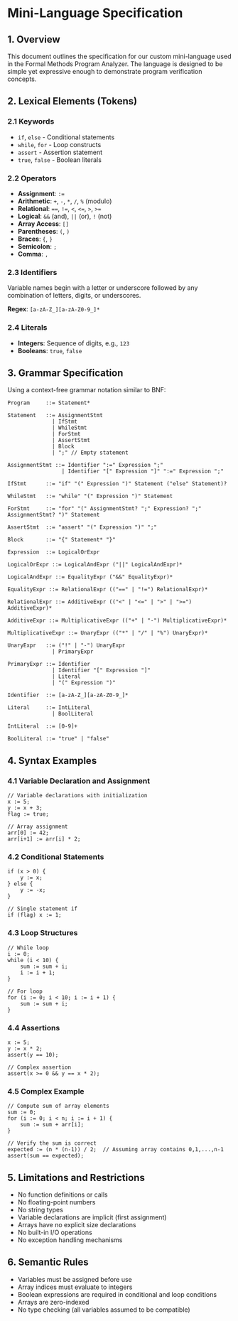 # Mini-Language Specification

## 1. Overview

This document outlines the specification for our custom mini-language used in the Formal Methods Program Analyzer. The language is designed to be simple yet expressive enough to demonstrate program verification concepts.

## 2. Lexical Elements (Tokens)

### 2.1 Keywords
- `if`, `else` - Conditional statements
- `while`, `for` - Loop constructs
- `assert` - Assertion statement
- `true`, `false` - Boolean literals

### 2.2 Operators
- **Assignment**: `:=`
- **Arithmetic**: `+`, `-`, `*`, `/`, `%` (modulo)
- **Relational**: `==`, `!=`, `<`, `<=`, `>`, `>=`
- **Logical**: `&&` (and), `||` (or), `!` (not)
- **Array Access**: `[]`
- **Parentheses**: `(`, `)`
- **Braces**: `{`, `}`
- **Semicolon**: `;`
- **Comma**: `,`

### 2.3 Identifiers
Variable names begin with a letter or underscore followed by any combination of letters, digits, or underscores.

**Regex**: `[a-zA-Z_][a-zA-Z0-9_]*`

### 2.4 Literals
- **Integers**: Sequence of digits, e.g., `123`
- **Booleans**: `true`, `false`

## 3. Grammar Specification

Using a context-free grammar notation similar to BNF:

```
Program     ::= Statement*

Statement   ::= AssignmentStmt
              | IfStmt
              | WhileStmt
              | ForStmt
              | AssertStmt
              | Block
              | ";" // Empty statement

AssignmentStmt ::= Identifier ":=" Expression ";"
                 | Identifier "[" Expression "]" ":=" Expression ";"

IfStmt      ::= "if" "(" Expression ")" Statement ("else" Statement)?

WhileStmt   ::= "while" "(" Expression ")" Statement

ForStmt     ::= "for" "(" AssignmentStmt? ";" Expression? ";" AssignmentStmt? ")" Statement

AssertStmt  ::= "assert" "(" Expression ")" ";"

Block       ::= "{" Statement* "}"

Expression  ::= LogicalOrExpr

LogicalOrExpr ::= LogicalAndExpr ("||" LogicalAndExpr)*

LogicalAndExpr ::= EqualityExpr ("&&" EqualityExpr)*

EqualityExpr ::= RelationalExpr (("==" | "!=") RelationalExpr)*

RelationalExpr ::= AdditiveExpr (("<" | "<=" | ">" | ">=") AdditiveExpr)*

AdditiveExpr ::= MultiplicativeExpr (("+" | "-") MultiplicativeExpr)*

MultiplicativeExpr ::= UnaryExpr (("*" | "/" | "%") UnaryExpr)*

UnaryExpr   ::= ("!" | "-") UnaryExpr
              | PrimaryExpr

PrimaryExpr ::= Identifier
              | Identifier "[" Expression "]"
              | Literal
              | "(" Expression ")"

Identifier  ::= [a-zA-Z_][a-zA-Z0-9_]*

Literal     ::= IntLiteral
              | BoolLiteral

IntLiteral  ::= [0-9]+

BoolLiteral ::= "true" | "false"
```

## 4. Syntax Examples

### 4.1 Variable Declaration and Assignment

```
// Variable declarations with initialization
x := 5;
y := x + 3;
flag := true;

// Array assignment
arr[0] := 42;
arr[i+1] := arr[i] * 2;
```

### 4.2 Conditional Statements

```
if (x > 0) {
    y := x;
} else {
    y := -x;
}

// Single statement if
if (flag) x := 1;
```

### 4.3 Loop Structures

```
// While loop
i := 0;
while (i < 10) {
    sum := sum + i;
    i := i + 1;
}

// For loop
for (i := 0; i < 10; i := i + 1) {
    sum := sum + i;
}
```

### 4.4 Assertions

```
x := 5;
y := x * 2;
assert(y == 10);

// Complex assertion
assert(x >= 0 && y == x * 2);
```

### 4.5 Complex Example

```
// Compute sum of array elements
sum := 0;
for (i := 0; i < n; i := i + 1) {
    sum := sum + arr[i];
}

// Verify the sum is correct
expected := (n * (n-1)) / 2;  // Assuming array contains 0,1,...,n-1
assert(sum == expected);
```

## 5. Limitations and Restrictions

- No function definitions or calls
- No floating-point numbers
- No string types
- Variable declarations are implicit (first assignment)
- Arrays have no explicit size declarations
- No built-in I/O operations
- No exception handling mechanisms

## 6. Semantic Rules

- Variables must be assigned before use
- Array indices must evaluate to integers
- Boolean expressions are required in conditional and loop conditions
- Arrays are zero-indexed
- No type checking (all variables assumed to be compatible)
